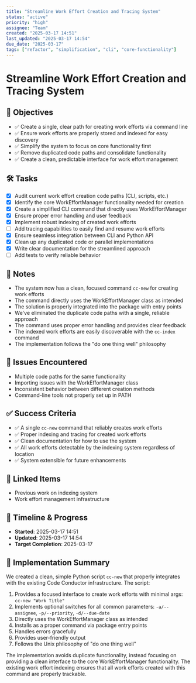 ```yaml
---
title: "Streamline Work Effort Creation and Tracing System"
status: "active"
priority: "high"
assignee: "Team"
created: "2025-03-17 14:51"
last_updated: "2025-03-17 14:54"
due_date: "2025-03-17"
tags: ["refactor", "simplification", "cli", "core-functionality"]
---
```


# Streamline Work Effort Creation and Tracing System

## 🚩 Objectives
- ✅ Create a single, clear path for creating work efforts via command line
- ✅ Ensure work efforts are properly stored and indexed for easy discovery
- ✅ Simplify the system to focus on core functionality first
- ✅ Remove duplicated code paths and consolidate functionality
- ✅ Create a clean, predictable interface for work effort management

## 🛠 Tasks
- [x] Audit current work effort creation code paths (CLI, scripts, etc.)
- [x] Identify the core WorkEffortManager functionality needed for creation
- [x] Create a simplified CLI command that directly uses WorkEffortManager
- [x] Ensure proper error handling and user feedback
- [x] Implement robust indexing of created work efforts
- [ ] Add tracing capabilities to easily find and resume work efforts
- [x] Ensure seamless integration between CLI and Python API
- [x] Clean up any duplicated code or parallel implementations
- [x] Write clear documentation for the streamlined approach
- [ ] Add tests to verify reliable behavior

## 📝 Notes
- The system now has a clean, focused command `cc-new` for creating work efforts
- The command directly uses the WorkEffortManager class as intended
- The solution is properly integrated into the package with entry points
- We've eliminated the duplicate code paths with a single, reliable approach
- The command uses proper error handling and provides clear feedback
- The indexed work efforts are easily discoverable with the `cc-index` command
- The implementation follows the "do one thing well" philosophy

## 🐞 Issues Encountered
- Multiple code paths for the same functionality
- Importing issues with the WorkEffortManager class
- Inconsistent behavior between different creation methods
- Command-line tools not properly set up in PATH

## ✅ Success Criteria
- ✅ A single `cc-new` command that reliably creates work efforts
- ✅ Proper indexing and tracing for created work efforts
- ✅ Clean documentation for how to use the system
- ✅ All work efforts detectable by the indexing system regardless of location
- ✅ System extensible for future enhancements

## 📌 Linked Items
- Previous work on indexing system
- Work effort management infrastructure

## 📅 Timeline & Progress
- **Started**: 2025-03-17 14:51
- **Updated**: 2025-03-17 14:54
- **Target Completion**: 2025-03-17

## 🔄 Implementation Summary
We created a clean, simple Python script `cc-new` that properly integrates with the existing Code Conductor infrastructure. The script:

1. Provides a focused interface to create work efforts with minimal args: `cc-new "Work Title"`
2. Implements optional switches for all common parameters: `-a/--assignee`, `-p/--priority`, `-d/--due-date`
3. Directly uses the WorkEffortManager class as intended
4. Installs as a proper command via package entry points
5. Handles errors gracefully
6. Provides user-friendly output
7. Follows the Unix philosophy of "do one thing well"

The implementation avoids duplicate functionality, instead focusing on providing a clean interface to the core WorkEffortManager functionality. The existing work effort indexing ensures that all work efforts created with this command are properly trackable.
